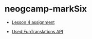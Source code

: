 # neogcamp-markSix

- [Lesson 4 assignment](https://neog.camp/guide/lesson-four)

- [Used FunTranslations API](https://api.funtranslations.com/translate/valyrian.json)
